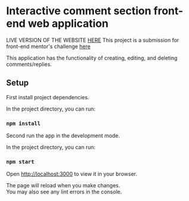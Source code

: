 # Interactive comment section front-end web application

LIVE VERSION OF THE WEBSITE [HERE](https://interactivecommentsection-fem.netlify.app)
This project is a submission for front-end mentor's challenge [here](https://www.frontendmentor.io/challenges/interactive-comments-section-iG1RugEG9)

This application has the functionality of creating, editing, and deleting comments/replies.

## Setup

First install project dependencies.

In the project directory, you can run:

### `npm install`

Second run the app in the development mode.

In the project directory, you can run:

### `npm start`

Open [http://localhost:3000](http://localhost:3000) to view it in your browser.

The page will reload when you make changes.\
You may also see any lint errors in the console.
